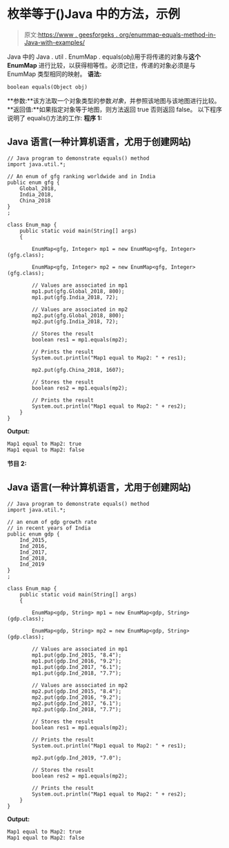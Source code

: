 # 枚举等于()Java 中的方法，示例

> 原文:[https://www . geesforgeks . org/enummap-equals-method-in-Java-with-examples/](https://www.geeksforgeeks.org/enummap-equals-method-in-java-with-examples/)

Java 中的 Java . util . EnumMap . equals(*obj*)用于将传递的对象与**这个 EnumMap** 进行比较，以获得相等性。必须记住，传递的对象必须是与 EnumMap 类型相同的映射。
**语法:**

```
boolean equals(Object obj)
```

**参数:**该方法取一个对象类型的参数*对象*，并参照该地图与该地图进行比较。
**返回值:**如果指定对象等于地图，则方法返回 true 否则返回 false。
以下程序说明了 equals()方法的工作:
**程序 1:**

## Java 语言(一种计算机语言，尤用于创建网站)

```
// Java program to demonstrate equals() method
import java.util.*;

// An enum of gfg ranking worldwide and in India
public enum gfg {
    Global_2018,
    India_2018,
    China_2018
}
;

class Enum_map {
    public static void main(String[] args)
    {

        EnumMap<gfg, Integer> mp1 = new EnumMap<gfg, Integer>(gfg.class);

        EnumMap<gfg, Integer> mp2 = new EnumMap<gfg, Integer>(gfg.class);

        // Values are associated in mp1
        mp1.put(gfg.Global_2018, 800);
        mp1.put(gfg.India_2018, 72);

        // Values are associated in mp2
        mp2.put(gfg.Global_2018, 800);
        mp2.put(gfg.India_2018, 72);

        // Stores the result
        boolean res1 = mp1.equals(mp2);

        // Prints the result
        System.out.println("Map1 equal to Map2: " + res1);

        mp2.put(gfg.China_2018, 1607);

        // Stores the result
        boolean res2 = mp1.equals(mp2);

        // Prints the result
        System.out.println("Map1 equal to Map2: " + res2);
    }
}
```

**Output:** 

```
Map1 equal to Map2: true
Map1 equal to Map2: false
```

**节目 2:**

## Java 语言(一种计算机语言，尤用于创建网站)

```
// Java program to demonstrate equals() method
import java.util.*;

// an enum of gdp growth rate
// in recent years of India
public enum gdp {
    Ind_2015,
    Ind_2016,
    Ind_2017,
    Ind_2018,
    Ind_2019
}
;

class Enum_map {
    public static void main(String[] args)
    {

        EnumMap<gdp, String> mp1 = new EnumMap<gdp, String>(gdp.class);

        EnumMap<gdp, String> mp2 = new EnumMap<gdp, String>(gdp.class);

        // Values are associated in mp1
        mp1.put(gdp.Ind_2015, "8.4");
        mp1.put(gdp.Ind_2016, "9.2");
        mp1.put(gdp.Ind_2017, "6.1");
        mp1.put(gdp.Ind_2018, "7.7");

        // Values are associated in mp2
        mp2.put(gdp.Ind_2015, "8.4");
        mp2.put(gdp.Ind_2016, "9.2");
        mp2.put(gdp.Ind_2017, "6.1");
        mp2.put(gdp.Ind_2018, "7.7");

        // Stores the result
        boolean res1 = mp1.equals(mp2);

        // Prints the result
        System.out.println("Map1 equal to Map2: " + res1);

        mp2.put(gdp.Ind_2019, "7.0");

        // Stores the result
        boolean res2 = mp1.equals(mp2);

        // Prints the result
        System.out.println("Map1 equal to Map2: " + res2);
    }
}
```

**Output:** 

```
Map1 equal to Map2: true
Map1 equal to Map2: false
```